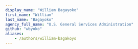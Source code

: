 ```yaml
---
display_name: "William Bagayoko"
first_name: "William"
last_name: "Bagayoko"
agency_full_name: "U.S. General Services Administration"
github: "wbyoko"
aliases:
    - /authors/william-bagakoyo
---
```

